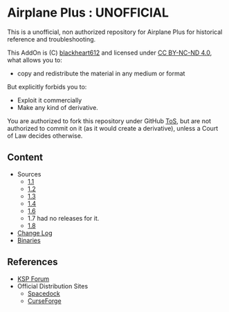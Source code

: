 # Airplane Plus : UNOFFICIAL

This is a unofficial, non authorized repository for Airplane Plus for historical reference and troubleshooting.

This AddOn is (C) [blackheart612](https://spacedock.info/profile/blackheart612) and licensed under [CC BY-NC-ND 4.0](https://creativecommons.org/licenses/by-nc-nd/4.0/?), what allows you to:

* copy and redistribute the material in any medium or format

But explicitly forbids you to:

* Exploit it commercially
* Make any kind of derivative.

You are authorized to fork this repository under GitHub [ToS](https://help.github.com/articles/github-terms-of-service/), but are not authorized to commit on it (as it would create a derivative), unless a Court of Law decides otherwise.

## Content
* Sources
	* [1.1](https://gitlab.com/net-lisias-ksph/AirplanePlus/tree/KSP/1.1)
	* [1.2](https://gitlab.com/net-lisias-ksph/AirplanePlus/tree/KSP/1.2)
	* [1.3](https://gitlab.com/net-lisias-ksph/AirplanePlus/tree/KSP/1.3)
	* [1.4](https://gitlab.com/net-lisias-ksph/AirplanePlus/tree/KSP/1.4)
	* [1.6](https://gitlab.com/net-lisias-ksph/AirplanePlus/tree/KSP/1.6)
	* 1.7 had no releases for it.
	* [1.8](https://gitlab.com/net-lisias-ksph/AirplanePlus/tree/KSP/1.8)
* [Change Log](./CHANGE_LOG.md)
* [Binaries](https://gitlab.com/net-lisias-ksph/AirplanePlus/tree/Archive)


## References

* [KSP Forum](https://www.curseforge.com/kerbal/ksp-mods/airplane-plus)
* Official Distribution Sites
	* [Spacedock](https://spacedock.info/mod/716/Airplane%20Plus)
	* [CurseForge](https://forum.kerbalspaceprogram.com/index.php?/topic/140262-14x-144-airplane-plus-r230-full-1875m-parts-crj-series-new-jet-engine-fixes-jul-20-2018/)
